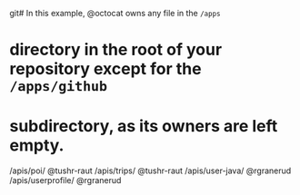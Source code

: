 git# In this example, @octocat owns any file in the `/apps` 
# directory in the root of your repository except for the `/apps/github` 
# subdirectory, as its owners are left empty.

/apis/poi/ @tushr-raut
/apis/trips/ @tushr-raut
/apis/user-java/ @rgranerud
/apis/userprofile/ @rgranerud